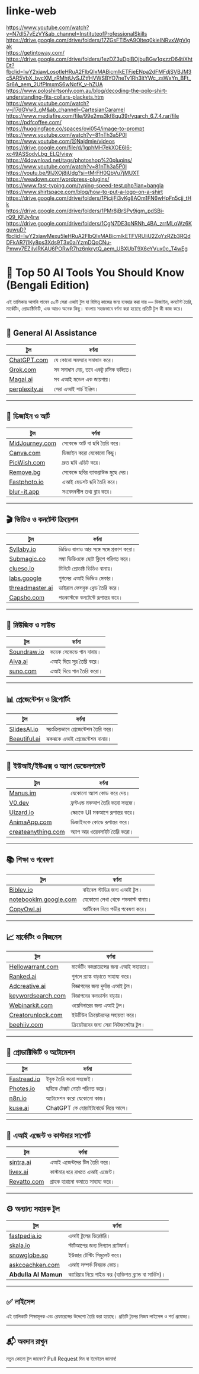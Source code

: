 # linke-web
https://www.youtube.com/watch?v=N7dl57vEzVY&ab_channel=InstituteofProfessionalSkills <br>
https://drive.google.com/drive/folders/17ZGsFTl5vA9Olteq0kieINRvxWgVlgak <br>
https://getintoway.com/ <br>
https://drive.google.com/drive/folders/1ezDZ3uDplBOjbuBGw1qxzzD64tiXhtDt?fbclid=IwY2xjawLosotleHRuA2FlbQIxMABicmlkETFjeENpa2dFMFdjSVBJM3c5AR5VbX_bvcXM_rRMhtUvSJZtfHVWSBYO7neTv1Rh3ltYWc_zsWxYn_BFt_Sr6A_aem_2UfPlmxmS6wNofK_v-hZUA <br>
https://www.poloshirtsonly.com.au/blog/decoding-the-polo-shirt-understanding-fits-collars-plackets.htm <br>
https://www.youtube.com/watch?v=j17dGVw3_gM&ab_channel=CartesianCaramel <br>
https://www.mediafire.com/file/99e2ms3kf8qu39r/yqarch_6.7.4.rar/file <br>
https://pdfcoffee.com/ <br>
https://huggingface.co/spaces/ovi054/image-to-prompt  <br>
https://www.youtube.com/watch?v=81nTh3a5P0I <br>
https://www.youtube.com/@Najdmie/videos <br>
https://drive.google.com/file/d/1gphMH7ekXOE6I6-xc49ASSodvLbg_ELQ/view <br>
https://4download.net/tags/photoshop%20plugins/ <br>
https://www.youtube.com/watch?v=81nTh3a5P0I <br>
https://youtu.be/9IJXOj8jUdg?si=tMrFH0QbVu7jMUXT <br>
https://weadown.com/wordpress-plugins/ <br>
https://www.fast-typing.com/typing-speed-test.php?lan=bangla <br>
https://www.shirtspace.com/blog/how-to-put-a-logo-on-a-shirt <br>
https://drive.google.com/drive/folders/1PicijFi3vKg8AOm1FN6wHpFn5cjj_tHk<br>
https://drive.google.com/drive/folders/1PMr8jBrSPy9igm_pdSBi-rQ9_KFJv4rw<br>
https://drive.google.com/drive/folders/1CgN7DE3pNRNh_4BA_zrrMLqWz6KquwuD?fbclid=IwY2xjawMexu5leHRuA2FlbQIxMABicmlkETFVRUliU2ZoYzRZb3RQdDFkAR7j1Ky8ps3Xds9T3x0aiYzmDQoCNu-Pmwv7EZiIvIRKAU6PORwR7hz6nkrytQ_aem_UBXUbT9X6eYVux0c_T4wEg <br>


# 🌟 Top 50 AI Tools You Should Know (Bengali Edition)

এই তালিকায় আপনি পাবেন ৫০টি সেরা এআই টুল যা বিভিন্ন কাজের জন্য ব্যবহার করা যায় — ডিজাইন, কনটেন্ট তৈরি, মার্কেটিং, প্রোডাক্টিভিটি, এবং আরও অনেক কিছু। বাংলায় সহজভাবে বর্ণনা করা হয়েছে প্রতিটি টুল কী কাজ করে।

---

## 🧠 General AI Assistance
| টুল | বর্ণনা |
|-----|--------|
| [ChatGPT.com](https://chatgpt.com) | যে কোনো সমস্যার সমাধান করে। |
| [Grok.com](https://grok.com) | সব সমাধান দেয়, তবে একটু রসিক ভঙ্গিতে। |
| [Magai.ai](https://magai.ai) | সব এআই মডেল এক জায়গায়। |
| [perplexity.ai](https://www.perplexity.ai) | সেরা এআই সার্চ ইঞ্জিন। |

---

## 🎨 ডিজাইন ও আর্ট
| টুল | বর্ণনা |
|-----|--------|
| [MidJourney.com](https://midjourney.com) | সেকেন্ডে আর্ট বা ছবি তৈরি করে। |
| [Canva.com](https://www.canva.com) | ডিজাইন করো যেকোনো কিছু। |
| [PicWish.com](https://www.picwish.com) | দ্রুত ছবি এডিট করে। |
| [Remove.bg](https://www.remove.bg) | সেকেন্ডে ছবির ব্যাকগ্রাউন্ড মুছে দেয়। |
| [Fastphoto.io](https://fastphoto.io) | এআই হেডশট ছবি তৈরি করে। |
| [blur-it.app](https://blur-it.app) | সংবেদনশীল তথ্য ব্লার করে। |

---

## 🎬 ভিডিও ও কনটেন্ট ক্রিয়েশন
| টুল | বর্ণনা |
|-----|--------|
| [Syllaby.io](https://syllaby.io) | ভিডিও বানাও আর সঙ্গে সঙ্গে প্রকাশ করো। |
| [Submagic.co](https://submagic.co) | লম্বা ভিডিওকে ছোট ক্লিপে পরিণত করে। |
| [clueso.io](https://clueso.io) | মিনিটে প্রোডাক্ট ভিডিও বানায়। |
| [labs.google](https://labs.google) | গুগলের এআই ভিডিও মেকার। |
| [threadmaster.ai](https://threadmaster.ai) | ভাইরাল ফেসবুক থ্রেড তৈরি করে। |
| [Capsho.com](https://www.capsho.com) | পডকাস্টকে কনটেন্টে রূপান্তর করে। |

---

## 🎵 মিউজিক ও সাউন্ড
| টুল | বর্ণনা |
|-----|--------|
| [Soundraw.io](https://soundraw.io) | কয়েক সেকেন্ডে গান বানায়। |
| [Aiva.ai](https://aiva.ai) | এআই দিয়ে সুর তৈরি করে। |
| [suno.com](https://suno.com) | এআই দিয়ে গান তৈরি করো। |

---

## 📊 প্রেজেন্টেশন ও রিপোর্টিং
| টুল | বর্ণনা |
|-----|--------|
| [SlidesAI.io](https://slidesai.io) | স্বয়ংক্রিয়ভাবে প্রেজেন্টেশন তৈরি করে। |
| [Beautiful.ai](https://www.beautiful.ai) | ঝকঝকে এআই প্রেজেন্টেশন বানায়। |

---

## 🧩 ইউআই/ইউএক্স ও অ্যাপ ডেভেলপমেন্ট
| টুল | বর্ণনা |
|-----|--------|
| [Manus.im](https://manus.im) | যেকোনো অ্যাপ কোড করে দেয়। |
| [V0.dev](https://v0.dev) | ফ্রন্টএন্ড মকআপ তৈরি করো সহজে। |
| [Uizard.io](https://uizard.io) | স্কেচকে UI মকআপে রূপান্তর করে। |
| [AnimaApp.com](https://www.animaapp.com) | ডিজাইনকে কোডে রূপান্তর করে। |
| [createanything.com](https://createanything.com) | অ্যাপ আর ওয়েবসাইট তৈরি করো। |

---

## 📚 শিক্ষা ও গবেষণা
| টুল | বর্ণনা |
|-----|--------|
| [Bibley.io](https://bibley.io) | বাইবেল স্টাডির জন্য এআই টুল। |
| [notebooklm.google.com](https://notebooklm.google.com) | যেকোনো লেখা থেকে পডকাস্ট বানায়। |
| [CopyOwl.ai](https://copyowl.ai) | আর্টিকেল নিয়ে গভীর গবেষণা করে। |

---

## 📈 মার্কেটিং ও বিজনেস
| টুল | বর্ণনা |
|-----|--------|
| [Hellowarrant.com](https://hellowarrant.com) | মার্কেটিং কমপ্লায়েন্সের জন্য এআই সহায়তা। |
| [Ranked.ai](https://ranked.ai) | গুগলে র‌্যাঙ্ক বাড়াতে সাহায্য করে। |
| [Adcreative.ai](https://adcreative.ai) | বিজ্ঞাপনের জন্য দুর্দান্ত এআই টুল। |
| [keywordsearch.com](https://keywordsearch.com) | বিজ্ঞাপনের কনভার্সন বাড়ায়। |
| [Webinarkit.com](https://webinarkit.com) | ওয়েবিনারের জন্য এআই টুল। |
| [Creatorunlock.com](https://creatorunlock.com) | ইউটিউব ক্রিয়েটরদের সহায়তা করে। |
| [beehiiv.com](https://www.beehiiv.com) | ক্রিয়েটরদের জন্য সেরা নিউজলেটার টুল। |

---

## 💼 প্রোডাক্টিভিটি ও অটোমেশন
| টুল | বর্ণনা |
|-----|--------|
| [Fastread.io](https://fastread.io) | ইবুক তৈরি করো সহজেই। |
| [Photes.io](https://photes.io) | ছবিকে টেক্সট নোটে পরিণত করে। |
| [n8n.io](https://n8n.io) | অটোমেশন করো যেকোনো কাজ। |
| [kuse.ai](https://kuse.ai) | ChatGPT কে হোয়াইটবোর্ডে নিয়ে আসে। |

---

## 🤖 এআই এজেন্ট ও কাস্টমার সাপোর্ট
| টুল | বর্ণনা |
|-----|--------|
| [sintra.ai](https://sintra.ai) | এআই এজেন্টদের টিম তৈরি করে। |
| [livex.ai](https://livex.ai) | কাস্টমার ধরে রাখতে এআই এজেন্ট। |
| [Revatto.com](https://revatto.com) | গ্রাহক হারানো কমাতে সাহায্য করে। |

---

## ⚙️ অন্যান্য সহায়ক টুল
| টুল | বর্ণনা |
|-----|--------|
| [fastpedia.io](https://fastpedia.io) | এআই টুলের ডিরেক্টরি। |
| [skala.io](https://skala.io) | স্টার্টআপের জন্য লিগ্যাল প্ল্যাটফর্ম। |
| [snowglobe.so](https://snowglobe.so) | ইউজার টেস্টিং সিমুলেট করে। |
| [askcoachken.com](https://askcoachken.com) | এআই সম্পর্ক বিষয়ক কোচ। |
| **Abdulla Al Mamun** | ক্যারিয়ার নিয়ে গাইড কর (ব্যক্তিগত ব্র্যান্ড বা সার্ভিস)। |

---

## ✅ লাইসেন্স

এই তালিকাটি শিক্ষামূলক এবং রেফারেন্সের উদ্দেশ্যে তৈরি করা হয়েছে। প্রতিটি টুলের নিজস্ব লাইসেন্স ও শর্ত প্রযোজ্য।

---

## 📬 অবদান রাখুন

নতুন কোনো টুল জানেন? Pull Request দিন বা ইমেইলে জানান!

---









